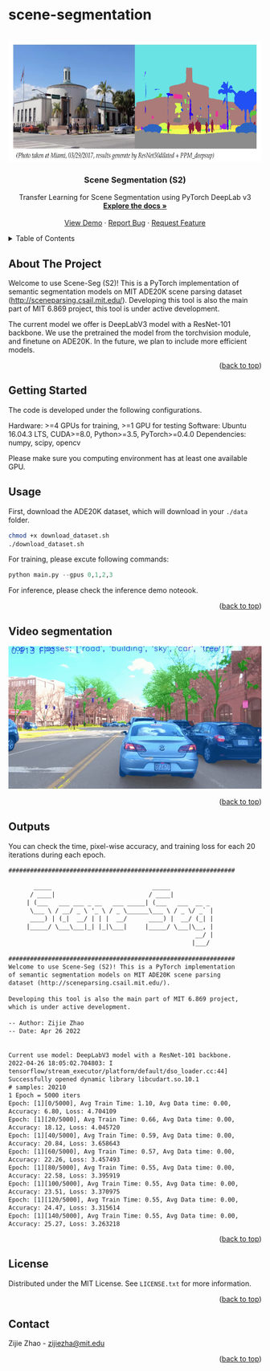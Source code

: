 # scene-segmentation

<div id="top"></div>

<!-- PROJECT LOGO -->
<br />
<div align="center">
 <a href="https://github.com/zijzhao1996">
    <img src="images/logo.png" alt="Logo" width="640" height="240">
  </a>

<h3 align="center">Scene Segmentation (S2)</h3>

  <p align="center">
    Transfer Learning for Scene Segmentation using PyTorch DeepLab v3
    <br />
    <a href="https://github.com/zijzhao1996/README.md"><strong>Explore the docs »</strong></a>
    <br />
    <br />
    <a href="https://github.com/zijzhao1996/">View Demo</a>
    ·
    <a href="https://github.com/zijzhao1996/issues">Report Bug</a>
    ·
    <a href="https://github.com/zijzhao1996/issues">Request Feature</a>
  </p>
</div>



<!-- TABLE OF CONTENTS -->
<details>
  <summary>Table of Contents</summary>
  <ol>
    <li>
      <a href="#about-the-project">About The Project</a>
    </li>
    <li>
      <a href="#getting-started">Getting Started</a>
    </li>
    <li><a href="#usage">Usage</a></li>
    <li><a href="#video segmentation">Usage</a></li>
    <li><a href="#outputs">Output demo</a></li>
    <li><a href="#license">License</a></li>
    <li><a href="#contact">Contact</a></li>
  </ol>
</details>



<!-- ABOUT THE PROJECT -->
## About The Project

Welcome to use Scene-Seg (S2)! This is a PyTorch implementation of semantic segmentation models on MIT ADE20K scene parsing dataset (http://sceneparsing.csail.mit.edu/). Developing this tool is also the main part of MIT 6.869 project, this tool is under active development.

The current model we offer is DeepLabV3 model with a ResNet-101 backbone. We use the pretrained the model from the torchvision module, and finetune on ADE20K. In the future, we plan to include more efficient models. 

<p align="right">(<a href="#top">back to top</a>)</p>



<!-- GETTING STARTED -->
## Getting Started

The code is developed under the following configurations.

Hardware: >=4 GPUs for training, >=1 GPU for testing
Software: Ubuntu 16.04.3 LTS, CUDA>=8.0, Python>=3.5, PyTorch>=0.4.0
Dependencies: numpy, scipy, opencv

Please make sure you computing environment has at least one available GPU.


<!-- USAGE EXAMPLES -->
## Usage

First, download the ADE20K dataset, which will download in your `./data ` folder.

```sh
chmod +x download_dataset.sh
./download_dataset.sh

```
For training, please excute following commands:

```python
python main.py --gpus 0,1,2,3
```

For inference, please check the inference demo noteook.


<p align="right">(<a href="#top">back to top</a>)</p>


<!-- OUTPUTS DeMO -->
## Video segmentation
![gif](./images/video_seg.gif "Video segmentation")
<p align="right">(<a href="#top">back to top</a>)</p>

<!-- OUTPUTS DeMO -->
## Outputs

You can check the time, pixel-wise accuracy, and training loss for each 20 iterations during each epoch.

```
###############################################################

       _____                            _____            
      / ____|                          / ____|           
     | (___   ___ ___ _ __   ___ _____| (___   ___  __ _ 
      \___ \ / __/ _ \ '_ \ / _ \______\___ \ / _ \/ _` |
      ____) | (_|  __/ | | |  __/      ____) |  __/ (_| |
     |_____/ \___\___|_| |_|\___|     |_____/ \___|\__, |
                                                    __/ |
                                                   |___/                                                                    

###############################################################
Welcome to use Scene-Seg (S2)! This is a PyTorch implementation 
of semantic segmentation models on MIT ADE20K scene parsing 
dataset (http://sceneparsing.csail.mit.edu/). 

Developing this tool is also the main part of MIT 6.869 project, 
which is under active development.

-- Author: Zijie Zhao
-- Date: Apr 26 2022

            
Current use model: DeepLabV3 model with a ResNet-101 backbone.
2022-04-26 18:05:02.704803: I tensorflow/stream_executor/platform/default/dso_loader.cc:44] Successfully opened dynamic library libcudart.so.10.1
# samples: 20210
1 Epoch = 5000 iters
Epoch: [1][0/5000], Avg Train Time: 1.10, Avg Data time: 0.00, Accuracy: 6.80, Loss: 4.704109
Epoch: [1][20/5000], Avg Train Time: 0.66, Avg Data time: 0.00, Accuracy: 18.12, Loss: 4.045720
Epoch: [1][40/5000], Avg Train Time: 0.59, Avg Data time: 0.00, Accuracy: 20.84, Loss: 3.658643
Epoch: [1][60/5000], Avg Train Time: 0.57, Avg Data time: 0.00, Accuracy: 22.26, Loss: 3.457493
Epoch: [1][80/5000], Avg Train Time: 0.55, Avg Data time: 0.00, Accuracy: 22.58, Loss: 3.395919
Epoch: [1][100/5000], Avg Train Time: 0.55, Avg Data time: 0.00, Accuracy: 23.51, Loss: 3.370975
Epoch: [1][120/5000], Avg Train Time: 0.55, Avg Data time: 0.00, Accuracy: 24.47, Loss: 3.315614
Epoch: [1][140/5000], Avg Train Time: 0.55, Avg Data time: 0.00, Accuracy: 25.27, Loss: 3.263218
```
<p align="right">(<a href="#top">back to top</a>)</p>



<!-- LICENSE -->
## License

Distributed under the MIT License. See `LICENSE.txt` for more information.

<p align="right">(<a href="#top">back to top</a>)</p>



<!-- CONTACT -->
## Contact

Zijie Zhao - zijiezha@mit.edu

<p align="right">(<a href="#top">back to top</a>)</p>
